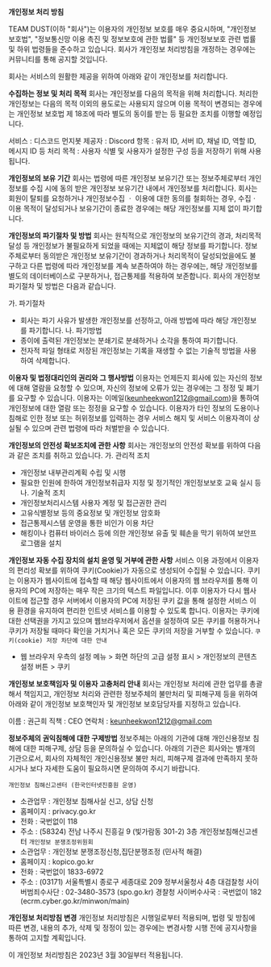 **개인정보 처리 방침**

TEAM DUST(이하 "회사")는 이용자의 개인정보 보호를 매우 중요시하며, "개인정보보호법", "정보통신망 이용 촉진 및 정보보호에 관한 법률" 등 개인정보보호 관련 법률 및 하위 법령들을 준수하고 있습니다. 회사가 개인정보 처리방침을 개정하는 경우에는 커뮤니티를 통해 공지할 것입니다.

회사는 서비스의 원활한 제공을 위하여 아래와 같이 개인정보를 처리합니다.

**수집하는 정보 및 처리 목적**
회사는 개인정보를 다음의 목적을 위해 처리합니다. 처리한 개인정보는 다음의 목적 이외의 용도로는 사용되지 않으며 이용 목적이 변경되는 경우에는 개인정보 보호법 제 18조에 따라 별도의 동이를 받는 등 필요한 조치를 이행할 예정입니다.

서비스 : 디스코드 먼지봇
제공자 : Discord
항목 : 유저 ID, 서버 ID, 채널 ID, 역할 ID, 메시지 ID 등
처리 목적 : 사용자 식별 및 사용자가 설정한 구성 등을 저장하기 위해 사용됩니다.

**개인정보의 보유 기간**
회사는 법령에 따른 개인정보 보유기간 또는 정보주체로부터 개인정보를 수집 시에 동의 받은 개인정보 보유기간 내에서 개인정보를 처리합니다. 회사는 회원이 탈퇴를 요청하거나 개인정보수집 ㆍ 이용에 대한 동의를 철회하는 경우, 수집ㆍ이용 목적이 달성되거나 보유기간이 종료한 경우에는 해당 개인정보를 지체 없이 파기합니다.

**개인정보의 파기절차 및 방법**
회사는 원칙적으로 개인정보의 보유기간의 경과, 처리목적 달성 등 개인정보가 불필요하게 되었을 때에는 지체없이 해당 정보를 파기합니다.
정보주체로부터 동의받은 개인정보 보유기간이 경과하거나 처리목적이 달성되었을에도 불구하고 다른 법령에 따라 개인정보를 계속 보존하여야 하는 경우에는, 해당 개인정보를 별도의 데이터베이스로 구분하거나, 접근통제를 적용하여 보존합니다.
회사의 개인정보 파기절차 및 방법은 다음과 같습니다.

가. 파기절차
- 회사는 파기 사유가 발생한 개인정보를 선정하고, 아래 방법에 따라 해당 개인정보를 파기합니다.
나. 파기방법
- 종이에 출력된 개인정보는 분쇄기로 분쇄하거나 소각을 통하여 파기합니다.
- 전자적 파일 형태로 저장된 개인정보는 기록을 재생할 수 없는 기술적 방법을 사용하여 삭제합니다.

**이용자 및 법정대리인의 권리와 그 행사방법**
이용자는 언제든지 회사에 있는 자신의 정보에 대해 열람을 요청할 수 있으며, 자신의 정보에 오류가 있는 경우에는 그 정정 및 폐기를 요구할 수 있습니다.
이용자는 이메일(keunheekwon1212@gmail.com)을 통하여 개인정보에 대한 열람 또는 정정을 요구할 수 있습니다.
이용자가 타인 정보의 도용이나 침해로 인한 정보 또는 허위정보를 입력하는 경우 서비스 해지 및 서비스 이용자격이 상실될 수 있으며 관련 법령에 따라 처벌받을 수 있습니다.

**개인정보의 안전성 확보조치에 관한 사항**
회사는 개인정보의 안전성 확보를 위하여 다음과 같은 조치를 취하고 있습니다.
가. 관리적 조치
- 개인정보 내부관리계획 수립 및 시행
- 필요한 인원에 한하여 개인정보취급자 지정 및 정기적인 개인정보보호 교육 실시 등
나. 기술적 조치
- 개인정보처리시스템 사용자 계정 및 접근권한 관리
- 고유식별정보 등의 중요정보 및 개인정보 암호화
- 접근통제시스템 운영을 통한 비인가 이용 차단
- 해킹이나 컴퓨터 바이러스 등에 의한 개인정보 유출 및 훼손을 막기 위하여 보안프로그램을 설치

**개인정보 자동 수집 장치의 설치 윤영 및 거부에 관한 사항**
서비스 이용 과정에서 이용자의 편리성 확보를 위하여 쿠키(Cookie)가 자동으로 생성되어 수집될 수 있습니다. 쿠키는 이용자가 웹사이트에 접속할 때 해당 웹사이트에서 이용자의 웹 브라우저를 통해 이용자의 PC에 저장하는 매우 작은 크기의 텍스트 파일입니다. 이후 이용자가 다시 웹사이트에 접근할 경우 서버에서 이용자의 PC에 저장된 쿠키 값을 통해 설정한 서비스 이용 환경을 유지하여 편리한 인트넷 서비스를 이용할 수 있도록 합니다.
이용자는 쿠키에 대한 선택권을 가지고 있으며 웹브라우저에서 옵션을 설정하여 모든 쿠키를 허용하거나 쿠키가 저장될 때마다 확인을 거치거나 혹은 모든 쿠키의 저장을 거부할 수 있습니다.
`쿠키(cookie) 저장 차단에 대한 안내`
- 웹 브라우저 우측의 설정 메뉴 > 화면 하단의 고급 설정 표시 > 개인정보의 콘텐츠 설정 버튼 > 쿠키

**개인정보 보호책임자 및 이용자 고충처리 안내**
회사는 개인정보 처리에 관한 업무를 총괄해서 책임지고, 개인정보 처리와 관련한 정보주체의 불만처리 및 피해구제 등을 위하여 아래와 같이 개인정보 보호책인자 및 개인정보 보호담당자를 지정하고 있습니다.

이름 : 권근희
직책 : CEO
연락처 : keunheekwon1212@gmail.com

**정보주체의 권익침해에 대한 구제방법**
정보주체는 아래의 기관에 대해 개인신용정보 침해에 대한 피해구제, 상담 등을 문의하실 수 있습니다. 아래의 기관은 회사와는 별개의 기관으로서, 회사의 자체적인 개인신용정보 불만 처리, 피해구제 결과에 만족하지 못하시거나 보다 자세한 도움이 필요하시면 문의하여 주시기 바랍니다.

`개인정보 침해신고센터 (한국인터넷진흥원 운영)`
- 소관업무 : 개인정보 침해사실 신고, 상담 신청
- 홈페이지 : privacy.go.kr
- 전화 : 국번없이 118
- 주소 : (58324) 전남 나주시 진흥길 9 (빛가람동 301-2) 3층 개인정보침해신고센터
`개인정보 분쟁조정위원회`
- 소관업무 : 개인정보 분쟁조정신청,집단분쟁조정 (민사적 해결)
- 홈페이지 : kopico.go.kr
- 전화 : 국번없이 1833-6972
- 주소 : (03171) 서울특별시 종로구 세종대로 209 정부서울청사 4층
대검찰청 사이버범죄수사단 : 02-3480-3573 (spo.go.kr)
경찰청 사이버수사국 : 국번없이 182 (ecrm.cyber.go.kr/minwon/main)

**개인정보 처리방침 변경**
개인정보 처리방침은 시행일로부터 적용되며, 법령 및 방침에 따른 변경, 내용의 추가, 삭제 및 정정이 있는 경우에는 변경사항 시행 전에 공지사항을 통하여 고지할 계획입니다.
 
이 개인정보 처리방침은 2023년 3월 30일부터 적용됩니다.
